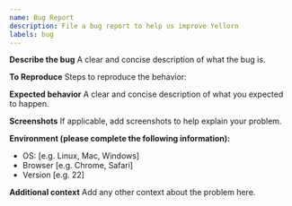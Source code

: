 ```yaml
---
name: Bug Report
description: File a bug report to help us improve Yellorn
labels: bug
---
```


**Describe the bug**
A clear and concise description of what the bug is.

**To Reproduce**
Steps to reproduce the behavior:

**Expected behavior**
A clear and concise description of what you expected to happen.

**Screenshots**
If applicable, add screenshots to help explain your problem.

**Environment (please complete the following information):**
- OS: [e.g. Linux, Mac, Windows]
- Browser [e.g. Chrome, Safari]
- Version [e.g. 22]

**Additional context**
Add any other context about the problem here.
